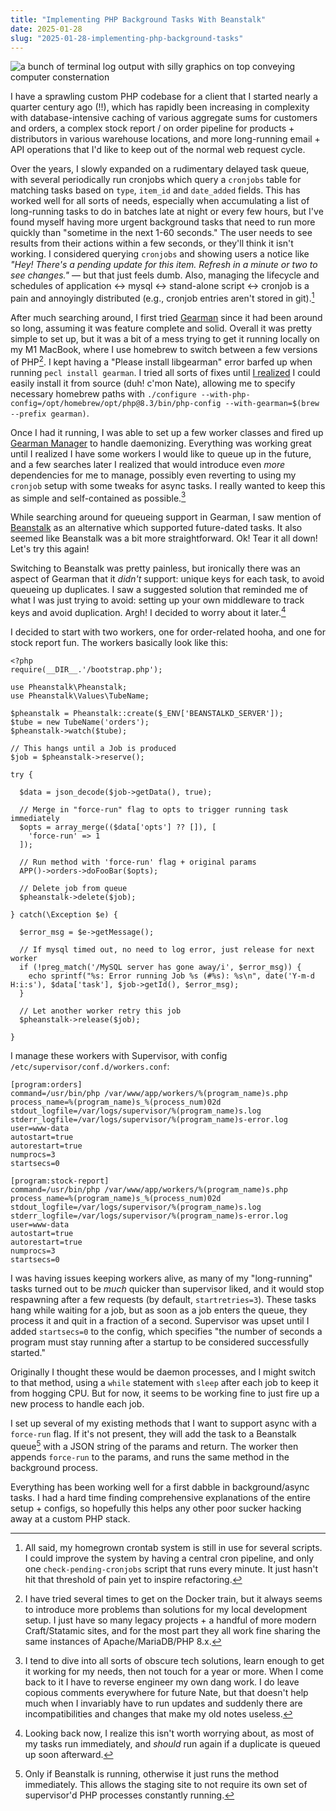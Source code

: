 ```yaml
---
title: "Implementing PHP Background Tasks With Beanstalk"
date: 2025-01-28
slug: "2025-01-28-implementing-php-background-tasks"
---
```


![a bunch of terminal log output with silly graphics on top conveying computer consternation](/images/beanstalkin.jpg)

I have a sprawling custom PHP codebase for a client that I started nearly a quarter century ago (!!), which has rapidly been increasing in complexity with database-intensive caching of various aggregate sums for customers and orders, a complex stock report / on order pipeline for products + distributors in various warehouse locations, and more long-running email + API operations that I'd like to keep out of the normal web request cycle. 

Over the years, I slowly expanded on a rudimentary delayed task queue, with several periodically run cronjobs which query a `cronjobs` table for matching tasks based on `type`, `item_id` and `date_added` fields. This has worked well for all sorts of needs, especially when accumulating a list of long-running tasks to do in batches late at night or every few hours, but I've found myself having more urgent background tasks that need to run more quickly than "sometime in the next 1-60 seconds." The user needs to see results from their actions within a few seconds, or they'll think it isn't working. I considered querying `cronjobs` and showing users a notice like _"Hey! There's a pending update for this item. Refresh in a minute or two to see changes."_ — but that just feels dumb. Also, managing the lifecycle and schedules of application <-> mysql <-> stand-alone script <-> cronjob is a pain and annoyingly distributed (e.g., cronjob entries aren't stored in git).[^1]

After much searching around, I first tried [Gearman](https://gearman.org/) since it had been around so long, assuming it was feature complete and solid. Overall it was pretty simple to set up, but it was a bit of a mess trying to get it running locally on my M1 MacBook, where I use homebrew to switch between a few versions of PHP[^2]. I kept having a "Please install libgearman" error barfed up when running `pecl install gearman`. I tried all sorts of fixes until [I realized](https://stackoverflow.com/questions/9705925/how-to-install-gearman-extension-on-mamp/16295084#comment139990831_16295084) I could easily install it from source (duh! c'mon Nate), allowing me to specify necessary homebrew paths with `./configure --with-php-config=/opt/homebrew/opt/php@8.3/bin/php-config --with-gearman=$(brew --prefix gearman)`. 

Once I had it running, I was able to set up a few worker classes and fired up [Gearman Manager](https://github.com/brianlmoon/GearmanManager) to handle daemonizing. Everything was working great until I realized I have some workers I would like to queue up in the future, and a few searches later I realized that would introduce even *more* dependencies for me to manage, possibly even reverting to using my `cronjob` setup with some tweaks for async tasks. I really wanted to keep this as simple and self-contained as possible.[^3] 

While searching around for queueing support in Gearman, I saw mention of [Beanstalk](https://beanstalkd.github.io/) as an alternative which supported future-dated tasks. It also seemed like Beanstalk was a bit more straightforward. Ok! Tear it all down! Let's try this again!

Switching to Beanstalk was pretty painless, but ironically there was an aspect of Gearman that it *didn't* support: unique keys for each task, to avoid queueing up duplicates. I saw a suggested solution that reminded me of what I was just trying to avoid: setting up your own middleware to track keys and avoid duplication. Argh! I decided to worry about it later.[^4] 

I decided to start with two workers, one for order-related hooha, and one for stock report fun. The workers basically look like this:

```
<?php
require(__DIR__.'/bootstrap.php');

use Pheanstalk\Pheanstalk;
use Pheanstalk\Values\TubeName;

$pheanstalk = Pheanstalk::create($_ENV['BEANSTALKD_SERVER']);
$tube = new TubeName('orders');
$pheanstalk->watch($tube);

// This hangs until a Job is produced
$job = $pheanstalk->reserve();

try {

  $data = json_decode($job->getData(), true);

  // Merge in "force-run" flag to opts to trigger running task immediately
  $opts = array_merge(($data['opts'] ?? []), [
    'force-run' => 1
  ]);

  // Run method with 'force-run' flag + original params
  APP()->orders->doFooBar($opts);

  // Delete job from queue
  $pheanstalk->delete($job);

} catch(\Exception $e) {
  
  $error_msg = $e->getMessage();

  // If mysql timed out, no need to log error, just release for next worker
  if (!preg_match('/MySQL server has gone away/i', $error_msg)) {
    echo sprintf("%s: Error running Job %s (#%s): %s\n", date('Y-m-d H:i:s'), $data['task'], $job->getId(), $error_msg);
  }

  // Let another worker retry this job
  $pheanstalk->release($job);

}
```

I manage these workers with Supervisor, with config `/etc/supervisor/conf.d/workers.conf`:

```
[program:orders]
command=/usr/bin/php /var/www/app/workers/%(program_name)s.php
process_name=%(program_name)s_%(process_num)02d
stdout_logfile=/var/logs/supervisor/%(program_name)s.log
stderr_logfile=/var/logs/supervisor/%(program_name)s-error.log
user=www-data
autostart=true
autorestart=true
numprocs=3
startsecs=0

[program:stock-report]
command=/usr/bin/php /var/www/app/workers/%(program_name)s.php
process_name=%(program_name)s_%(process_num)02d
stdout_logfile=/var/logs/supervisor/%(program_name)s.log
stderr_logfile=/var/logs/supervisor/%(program_name)s-error.log
user=www-data
autostart=true
autorestart=true
numprocs=3
startsecs=0
```

I was having issues keeping workers alive, as many of my "long-running" tasks turned out to be *much* quicker than supervisor liked, and it would stop respawning after a few requests (by default, `startretries=3`). These tasks hang while waiting for a job, but as soon as a job enters the queue, they process it and quit in a fraction of a second. Supervisor was upset until I added `startsecs=0` to the config, which specifies "the number of seconds a program must stay running after a startup to be considered successfully started." 

Originally I thought these would be daemon processes, and I might switch to that method, using a `while` statement with `sleep` after each job to keep it from hogging CPU. But for now, it seems to be working fine to just fire up a new process to handle each job.

I set up several of my existing methods that I want to support async with a `force-run` flag. If it's not present, they will add the task to a Beanstalk queue[^5] with a JSON string of the params and return. The worker then appends `force-run` to the params, and runs the same method in the background process. 

Everything has been working well for a first dabble in background/async tasks. I had a hard time finding comprehensive explanations of the entire setup + configs, so hopefully this helps any other poor sucker hacking away at a custom PHP stack. 

[^1]: All said, my homegrown crontab system is still in use for several scripts. I could improve the system by having a central cron pipeline, and only one `check-pending-cronjobs` script that runs every minute. It just hasn't hit that threshold of pain yet to inspire refactoring.
[^2]: I have tried several times to get on the Docker train, but it always seems to introduce more problems than solutions for my local development setup. I just have so many legacy projects + a handful of more modern Craft/Statamic sites, and for the most part they all work fine sharing the same instances of Apache/MariaDB/PHP 8.x.
[^3]: I tend to dive into all sorts of obscure tech solutions, learn enough to get it working for my needs, then not touch for a year or more. When I come back to it I have to reverse engineer my own dang work. I do leave copious comments everywhere for future Nate, but that doesn't help much when I invariably have to run updates and suddenly there are incompatibilities and changes that make my old notes useless.
[^4]: Looking back now, I realize this isn't worth worrying about, as most of my tasks run immediately, and *should* run again if a duplicate is queued up soon afterward.
[^5]: Only if Beanstalk is running, otherwise it just runs the method immediately. This allows the staging site to not require its own set of supervisor'd PHP processes constantly running.
